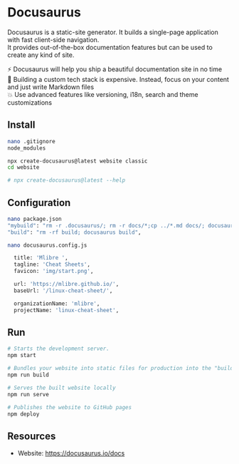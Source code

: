 # Docusaurus

Docusaurus is a static-site generator. It builds a single-page application with fast client-side navigation.  
It provides out-of-the-box documentation features but can be used to create any kind of site.

⚡️ Docusaurus will help you ship a beautiful documentation site in no time  
💸 Building a custom tech stack is expensive. Instead, focus on your content and just write Markdown files  
💥 Use advanced features like versioning, i18n, search and theme customizations

## Install

```bash
nano .gitignore
node_modules

npx create-docusaurus@latest website classic
cd website

# npx create-docusaurus@latest --help
```

## Configuration

```bash
nano package.json
"mybuild": "rm -r .docusaurus/; rm -r docs/*;cp ../*.md docs/; docusaurus build; rm -rf ../docs ; cp -r build ../docs",
"build": "rm -rf build; docusaurus build",

nano docusaurus.config.js

  title: 'Mlibre ',
  tagline: 'Cheat Sheets',
  favicon: 'img/start.png',

  url: 'https://mlibre.github.io/',
  baseUrl: '/linux-cheat-sheet/',

  organizationName: 'mlibre',
  projectName: 'linux-cheat-sheet',
```

## Run

```bash
# Starts the development server.
npm start

# Bundles your website into static files for production into the "build" folder
npm run build

# Serves the built website locally
npm run serve

# Publishes the website to GitHub pages
npm deploy
```

## Resources

- Website: <https://docusaurus.io/docs>
